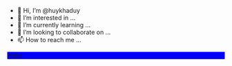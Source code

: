 - 👋 Hi, I’m @huykhaduy
- 👀 I’m interested in ...
- 🌱 I’m currently learning ...
- 💞️ I’m looking to collaborate on ...
- 📫 How to reach me ...

<!---
huykhaduy/huykhaduy is a ✨ special ✨ repository because its `README.md` (this file) appears on your GitHub profile.
You can click the Preview link to take a look at your changes.
--->

<!doctype html>
<html>
	<head>
		<title>
			My Website
		</title>
	</head>
	<body>
		<div style ="background-color: blue">
      Hello
    </div>
	</body>
</html>
